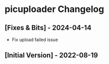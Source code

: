 # picuploader Changelog

## [Fixes & Bits] - 2024-04-14

- Fix upload failed issue


## [Initial Version] - 2022-08-19